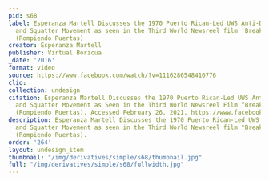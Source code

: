 ```yaml
---
pid: s68
label: Esperanza Martell Discusses the 1970 Puerto Rican-Led UWS Anti-Displacement
  and Squatter Movement as seen in the Third World Newsreel film 'Break and Enter'
  (Rompiendo Puertas)
creator: Esperanza Martell
publisher: Virtual Boricua
_date: '2016'
format: video
source: https://www.facebook.com/watch/?v=1116286548410776
clio:
collection: undesign
citation: Esperanza Martell Discusses the 1970 Puerto Rican-Led UWS Anti-Displacement
  and Squatter Movement as Seen in the Third World Newsreel Film “Break and Enter”
  (Rompiendo Puertas). Accessed February 26, 2021. https://www.facebook.com/watch/?v=1116286548410776.
description: Esperanza Martell Discusses the 1970 Puerto Rican-Led UWS Anti-Displacement
  and Squatter Movement as seen in the Third World Newsreel film "Break and Enter"
  (Rompiendo Puertas).
order: '264'
layout: undesign_item
thumbnail: "/img/derivatives/simple/s68/thumbnail.jpg"
full: "/img/derivatives/simple/s68/fullwidth.jpg"
---
```

